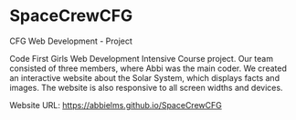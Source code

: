 # SpaceCrewCFG
 CFG Web Development - Project

 Code First Girls Web Development Intensive Course project. Our team consisted of three members, where Abbi was the main coder. We created an interactive website about the Solar System, which displays facts and images. The website is also responsive to all screen widths and devices.

Website URL: https://abbielms.github.io/SpaceCrewCFG
